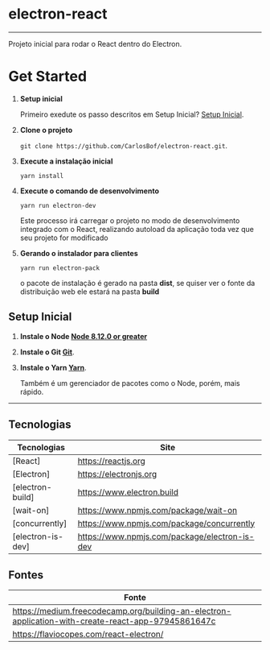 # electron-react
---

Projeto inicial para rodar o React dentro do Electron.

# Get Started

1. **Setup inicial**

    Primeiro exedute os passo descritos em Setup Inicial? [Setup Inicial](#setup-inicial).

2. **Clone o projeto**

    `git clone https://github.com/CarlosBof/electron-react.git`.

3. **Execute a instalação inicial**

    `yarn install`

4. **Execute o comando de desenvolvimento**

    `yarn run electron-dev`

    Este processo irá carregar o projeto no modo de desenvolvimento integrado com o React, realizando autoload da aplicação toda vez que seu projeto for modificado

5. **Gerando o instalador para clientes**

    `yarn run electron-pack`

    o pacote de instalação é gerado na pasta **dist**, se quiser ver o fonte da distribuição web ele estará na pasta **build**

## Setup Inicial

1. **Instale o Node [Node 8.12.0 or greater](https://nodejs.org)**

2. **Instale o Git [Git](https://git-scm.com/downloads)**.

3. **Instale o Yarn [Yarn](https://yarnpkg.com/lang/en/docs/install/)**.

   Também é um gerenciador de pacotes como o Node, porém, mais rápido.

---

## Tecnologias

| **Tecnologias** | **Site** |
|----------|----------|
| [React] | https://reactjs.org |
| [Electron] | https://electronjs.org |
| [electron-build] | https://www.electron.build |
| [wait-on] | https://www.npmjs.com/package/wait-on |
| [concurrently] | https://www.npmjs.com/package/concurrently |
| [electron-is-dev] | https://www.npmjs.com/package/electron-is-dev |

## Fontes

| **Fonte** |
|----------|
| https://medium.freecodecamp.org/building-an-electron-application-with-create-react-app-97945861647c |
| https://flaviocopes.com/react-electron/ |

